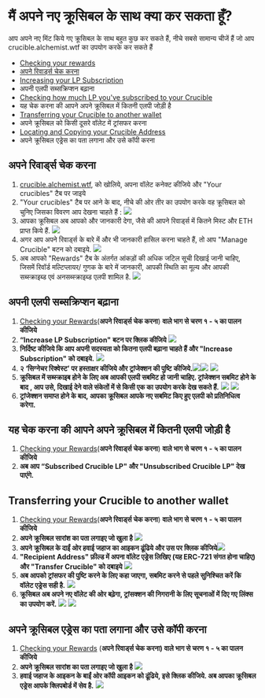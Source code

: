 # मैं अपने नए क्रूसिबल के साथ क्या कर सकता हूँ?

आप अपने नए मिंट किये गए क्रूसिबल के साथ बहुत कुछ कर सकते हैं, नीचे सबसे सामान्य चीजें हैं जो आप crucible.alchemist.wtf का उपयोग करके कर सकते हैं

* [Checking your rewards](what-can-i-do-with-my-new-crucible.md#checking-your-rewards)
* [अपने रिवार्ड्स चेक करना](../guides-alchemist.farm/how-to-claim-rewards-and-unsubscribe-your-lp-from-the-aludel-using-the-taichi-network.md)
* [Increasing your LP Subscription](what-can-i-do-with-my-new-crucible.md#increasing-your-lp-subscription)
* अपनी एलपी सब्सक्रिप्शन बढ़ाना
* [Checking how much LP you've subscribed to your Crucible](what-can-i-do-with-my-new-crucible.md#checking-how-much-lp-youve-subscribed-to-your-crucible)
* यह चेक करना की आपने अपने क्रूसिबल में कितनी एलपी जोड़ी है
* [Transferring your Crucible to another wallet](what-can-i-do-with-my-new-crucible.md#transferring-your-crucible-to-another-wallet)
* अपने क्रूसिबल को किसी दूसरे वॉलेट में ट्रांसफर करना 
* [Locating and Copying your Crucible Address](what-can-i-do-with-my-new-crucible.md#locating-and-copying-your-crucible-address)
* अपने क्रूसिबल एड्रेस का पता लगाना और उसे कॉपी करना

## **अपने रिवार्ड्स चेक करना**

1. [crucible.alchemist.wtf](https://crucible.alchemist.wtf/), को खोलिये, अपना वॉलेट कनेक्ट कीजिये और "Your crucibles" टैब पर जाइये
2. "Your crucibles" टैब पर आने के बाद, नीचे की ओर तीर का उपयोग करके वह क्रूसिबल को चुनिए जिसका विवरण आप देखना चाहते हैं :  ![](../../.gitbook/assets/screenshot-2021-05-07-at-12.50.58.png) 
3. आपका क्रूसिबल अब आपको और जानकारी देगा, जैसे की आपने रिवार्ड्स में कितने मिस्ट और ETH प्राप्त किये हैं. ![](../../.gitbook/assets/screenshot-2021-05-07-at-12.50.42.png) 
4. अगर आप अपने रिवार्ड्स के बारे में और भी जानकारी हासिल करना चाहते हैं, तो आप "Manage Crucible" बटन को दबाइये. ![](../../.gitbook/assets/screenshot-2021-05-07-at-12.51.04.png) 
5. अब आपको "Rewards" टैब के अंतर्गत आंकड़ों की अधिक जटिल सूची दिखाई जानी चाहिए, जिसमें रिवॉर्ड मल्टिप्लायर/ गुणक के बारे में जानकारी, आपकी स्थिति का मूल्य और आपकी सब्स्क्राइब्ड एवं अनसब्स्क्राइब्ड एलपी शामिल है.  ![](../../.gitbook/assets/screenshot-2021-05-07-at-12.51.22.png) 

## **अपनी एलपी सब्सक्रिप्शन बढ़ाना**

1. [Checking your Rewards](what-can-i-do-with-my-new-crucible.md#checking-your-rewards)\(**अपने रिवार्ड्स चेक करना**\) **वाले भाग से चरण १ - ५ का पालन कीजिये**
2. **“Increase LP Subscription" बटन पर क्लिक कीजिये**  ![](../../.gitbook/assets/screenshot-2021-05-07-at-12.51.36.png)
3. **निर्दिष्ट कीजिये कि आप अपनी सदस्यता को कितना एलपी बढ़ाना चाहते हैं और "Increase Subscription" को दबाइये.** ![](../../.gitbook/assets/screenshot-2021-05-07-at-12.51.48.png) 
4. **२ ‘सिग्नेचर रिक्वेस्ट’ पर हस्ताक्षर कीजिये और ट्रांजेक्शन की पुष्टि कीजिये.**![](../../.gitbook/assets/screenshot-2021-05-07-at-12.51.59.png)![](../../.gitbook/assets/screenshot-2021-05-07-at-12.52.17.png) ![](../../.gitbook/assets/screenshot-2021-05-07-at-12.52.27.png) 
5. **क्रूसिबल में सब्स्क्राइब होने के लिए अब आपकी एलपी सबमिट हो जानी चाहिए. ट्रांजेक्शन सबमिट होने के बाद , आप उसे, दिखाई देने वाले संकेतों में से किसी एक का उपयोग करके देख सकते हैं.**  ![](../../.gitbook/assets/screenshot-2021-05-07-at-13.12.02.png) ![](../../.gitbook/assets/screenshot-2021-05-07-at-13.24.50.png) 
6. **ट्रांजेक्शन समाप्त होने के बाद, आपका क्रूसिबल आपके नए सबमिट किए हुए एलपी को प्रतिनिधित्व करेगा.**

## **‌यह चेक करना की आपने अपने क्रूसिबल में कितनी एलपी जोड़ी है**

1. [Checking your Rewards](what-can-i-do-with-my-new-crucible.md#checking-your-rewards)\(**अपने रिवार्ड्स चेक करना**\) **वाले भाग से चरण १ - ५ का पालन कीजिये**
2. **‌अब आप “Subscribed Crucible LP" और "Unsubscribed Crucible LP" देख पाएंगे.**

## Transferring your Crucible to another wallet

1. [Checking your Rewards](what-can-i-do-with-my-new-crucible.md#checking-your-rewards)\(**अपने रिवार्ड्स चेक करना**\) **वाले भाग से चरण १ - ५ का पालन कीजिये** 
2. **अपने क्रूसिबल सारांश का पता लगाइए जो खुला है** ![](../../.gitbook/assets/screenshot-2021-05-07-at-12.55.42.png)
3. **अपने क्रूसिबल के दाईं ओर हवाई जहाज का आइकन ढूंढिये और उस पर क्लिक कीजिये**![](../../.gitbook/assets/screenshot-2021-05-07-at-12.55.44.png) 
4. **"Recipient Address" फ़ील्ड में अपना वॉलेट एड्रेस लिखिए \(यह ERC-721 संगत होना चाहिए\) और "Transfer Crucible" को दबाइये** ![](../../.gitbook/assets/screenshot-2021-05-07-at-12.56.17.png) 
5. **अब आपको ट्रांसफर की पुष्टि करने के लिए कहा जाएगा, सबमिट करने से पहले सुनिश्चित करें कि वॉलेट एड्रेस सही है.** ![](../../.gitbook/assets/screenshot-2021-05-07-at-12.56.27.png) 
6. **क्रूसिबल अब अपने नए वॉलेट की ओर बढ़ेगा, ट्रांसक्शन की निगरानी के लिए सूचनाओं में दिए गए लिंक्स का उपयोग करें.**  ![](../../.gitbook/assets/screenshot-2021-05-07-at-13.12.05.png) ![](../../.gitbook/assets/screenshot-2021-05-07-at-13.12.02.png) 

## **अपने क्रूसिबल एड्रेस का पता लगाना और उसे कॉपी करना**

1. [Checking your Rewards](what-can-i-do-with-my-new-crucible.md#checking-your-rewards) \(**अपने रिवार्ड्स चेक करना\) वाले भाग से चरण १ - ५ का पालन कीजिये**
2. **अपने क्रूसिबल सारांश का पता लगाइए जो खुला है** ![](../../.gitbook/assets/screenshot-2021-05-07-at-12.55.42.png)
3. **हवाई जहाज के आइकन के बाईं ओर कॉपी आइकन को ढूंढिये, इसे क्लिक कीजिये. अब आपका क्रूसिबल एड्रेस आपके क्लिपबोर्ड में सेव है.** ![](../../.gitbook/assets/screenshot-2021-05-07-at-12.55.48.png)

#### 

